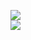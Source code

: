 [![](https://img.shields.io/badge/Made%20With-Github%20Spray-lightgrey.svg?style=for-the-badge&logo=github)](https://github.com/Annihil/github-spray#23223)  
[![](https://i.imgur.com/2DrTn0Z.gif)](https://github.com/Annihil/github-spray)